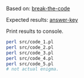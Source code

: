 Based on: [break-the-code](https://www.cia.gov/kids-page/games/break-the-code/)

Expected results: [answer-key](https://www.cia.gov/kids-page/games/break-the-code/answer-key.html)

Print results to console.
```bash
perl src/code_1.pl
perl src/code_2.pl
perl src/code_3.pl
perl src/code_4.pl
perl src/code_5.pl
# not actual enigma.
```

